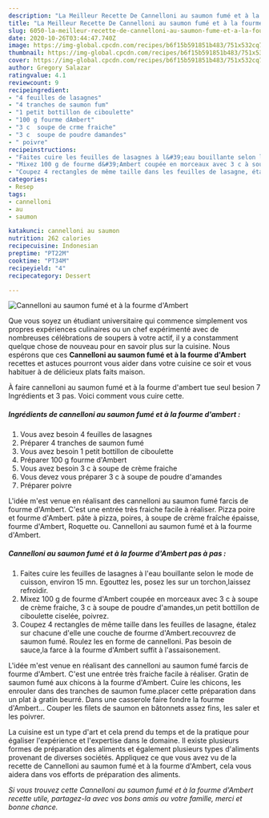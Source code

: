 ```yaml
---
description: "La Meilleur Recette De Cannelloni au saumon fumé et à la fourme d&amp;#39;Ambert"
title: "La Meilleur Recette De Cannelloni au saumon fumé et à la fourme d&amp;#39;Ambert"
slug: 6050-la-meilleur-recette-de-cannelloni-au-saumon-fume-et-a-la-fourme-d-and-39-ambert
date: 2020-10-26T03:44:47.740Z
image: https://img-global.cpcdn.com/recipes/b6f15b591851b483/751x532cq70/cannelloni-au-saumon-fume-et-a-la-fourme-dambert-photo-principale-de-la-recette.jpg
thumbnail: https://img-global.cpcdn.com/recipes/b6f15b591851b483/751x532cq70/cannelloni-au-saumon-fume-et-a-la-fourme-dambert-photo-principale-de-la-recette.jpg
cover: https://img-global.cpcdn.com/recipes/b6f15b591851b483/751x532cq70/cannelloni-au-saumon-fume-et-a-la-fourme-dambert-photo-principale-de-la-recette.jpg
author: Gregory Salazar
ratingvalue: 4.1
reviewcount: 9
recipeingredient:
- "4 feuilles de lasagnes"
- "4 tranches de saumon fum"
- "1 petit bottillon de ciboulette"
- "100 g fourme dAmbert"
- "3 c  soupe de crme fraiche"
- "3 c  soupe de poudre damandes"
- " poivre"
recipeinstructions:
- "Faites cuire les feuilles de lasagnes à l&#39;eau bouillante selon le mode de cuisson, environ 15 mn. Egouttez les, posez les sur un torchon,laissez refroidir."
- "Mixez 100 g de fourme d&#39;Ambert coupée en morceaux avec 3 c à soupe de crème fraiche, 3 c à soupe de poudre d&#39;amandes,un petit bottillon de ciboulette ciselée, poivrez."
- "Coupez 4 rectangles de même taille dans les feuilles de lasagne, étalez sur chacune d&#39;elle une couche de fourme d&#39;Ambert.recouvrez de saumon fumé. Roulez les en forme de cannelloni. Pas besoin de sauce,la farce à la fourme d&#39;Ambert suffit à l&#39;assaisonement."
categories:
- Resep
tags:
- cannelloni
- au
- saumon

katakunci: cannelloni au saumon 
nutrition: 262 calories
recipecuisine: Indonesian
preptime: "PT22M"
cooktime: "PT34M"
recipeyield: "4"
recipecategory: Dessert

---
```



![Cannelloni au saumon fumé et à la fourme d&#39;Ambert](https://img-global.cpcdn.com/recipes/b6f15b591851b483/751x532cq70/cannelloni-au-saumon-fume-et-a-la-fourme-dambert-photo-principale-de-la-recette.jpg)

Que vous soyez un étudiant universitaire qui commence simplement vos propres expériences culinaires ou un chef expérimenté avec de nombreuses célébrations de soupers à votre actif, il y a constamment quelque chose de nouveau pour en savoir plus sur la cuisine. Nous espérons que ces <strong> Cannelloni au saumon fumé et à la fourme d&#39;Ambert </strong> recettes et astuces pourront vous aider dans votre cuisine ce soir et vous habituer à de délicieux plats faits maison.

<!--inarticleads1-->

À faire cannelloni au saumon fumé et à la fourme d&#39;ambert tue seul besion 7 Ingrédients et 3 pas. Voici comment vous cuire cette.

##### Ingrédients de cannelloni au saumon fumé et à la fourme d&#39;ambert :

1. Vous avez besoin 4 feuilles de lasagnes
1. Préparer 4 tranches de saumon fumé
1. Vous avez besoin 1 petit bottillon de ciboulette
1. Préparer 100 g fourme d&#39;Ambert
1. Vous avez besoin 3 c à soupe de crème fraiche
1. Vous devez vous préparer 3 c à soupe de poudre d&#39;amandes
1. Préparer  poivre


L&#39;idée m&#39;est venue en réalisant des cannelloni au saumon fumé farcis de fourme d&#39;Ambert. C&#39;est une entrée très fraiche facile à réaliser. Pizza poire et fourme d&#39;Ambert. pâte à pizza, poires, à soupe de crème fraîche épaisse, fourme d&#39;Ambert, Roquette ou. Cannelloni au saumon fumé et à la fourme d&#39;Ambert. 

<!--inarticleads2-->

##### Cannelloni au saumon fumé et à la fourme d&#39;Ambert pas à pas :

1. Faites cuire les feuilles de lasagnes à l&#39;eau bouillante selon le mode de cuisson, environ 15 mn. Egouttez les, posez les sur un torchon,laissez refroidir.
1. Mixez 100 g de fourme d&#39;Ambert coupée en morceaux avec 3 c à soupe de crème fraiche, 3 c à soupe de poudre d&#39;amandes,un petit bottillon de ciboulette ciselée, poivrez.
1. Coupez 4 rectangles de même taille dans les feuilles de lasagne, étalez sur chacune d&#39;elle une couche de fourme d&#39;Ambert.recouvrez de saumon fumé. Roulez les en forme de cannelloni. Pas besoin de sauce,la farce à la fourme d&#39;Ambert suffit à l&#39;assaisonement.


L&#39;idée m&#39;est venue en réalisant des cannelloni au saumon fumé farcis de fourme d&#39;Ambert. C&#39;est une entrée très fraiche facile à réaliser. Gratin de saumon fumé aux chicons à la fourme d&#39;Ambert. Cuire les chicons, les enrouler dans des tranches de saumon fume.placer cette préparation dans un plat à gratin beurré. Dans une casserole faire fondre la fourme d&#39;Ambert… Couper les filets de saumon en bâtonnets assez fins, les saler et les poivrer. 

<!--inarticleads1-->

<p>
La cuisine est un type d'art et cela prend du temps et de la pratique pour égaliser l'expérience et l'expertise dans le domaine. Il existe plusieurs formes de préparation des aliments et également plusieurs types d'aliments provenant de diverses sociétés. Appliquez ce que vous avez vu de la recette de Cannelloni au saumon fumé et à la fourme d&#39;Ambert, cela vous aidera dans vos efforts de préparation des aliments.
</p>

<p>
<i>Si vous trouvez cette Cannelloni au saumon fumé et à la fourme d&#39;Ambert recette utile, partagez-la avec vos bons amis ou votre famille, merci et bonne chance.</i>
</p>
